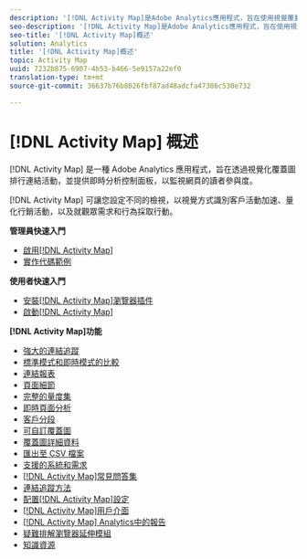```yaml
---
description: '[!DNL Activity Map]是Adobe Analytics應用程式，旨在使用視覺覆蓋來排名連結活動，並提供即時分析控制面板，以監控網頁的受眾參與度。'
seo-description: '[!DNL Activity Map]是Adobe Analytics應用程式，旨在使用視覺覆蓋來排名連結活動，並提供即時分析控制面板，以監控網頁的受眾參與度。'
seo-title: '[!DNL Activity Map]概述'
solution: Analytics
title: '[!DNL Activity Map]概述'
topic: Activity Map
uuid: 7232b875-6907-4b53-b466-5e9157a22ef0
translation-type: tm+mt
source-git-commit: 36637b76b8026fbf87ad48adcfa47386c530e732

---
```



# [!DNL Activity Map] 概述

[!DNL Activity Map] 是一種 Adobe Analytics 應用程式，旨在透過視覺化覆蓋圖排行連結活動，並提供即時分析控制面板，以監視網頁的讀者參與度。

[!DNL Activity Map] 可讓您設定不同的檢視，以視覺方式識別客戶活動加速、量化行銷活動，以及就觀眾需求和行為採取行動。

**管理員快速入門**

* [啟用[!DNL Activity Map]](activitymap-getting-started/activitymap-getting-started-admins/activitymap-enable.md)
* [實作代碼範例](activitymap-getting-started/activitymap-getting-started-admins/activitymap-sample-implementation-code.md)

**使用者快速入門**

* [安裝[!DNL Activity Map]瀏覽器插件](activitymap-getting-started/activitymap-getting-started-users/activitymap-install.md)
* [啟動[!DNL Activity Map]](activitymap-getting-started/activitymap-getting-started-users/activitymap-launch.md)

**[!DNL Activity Map]功能**

* [強大的連結追蹤](lnk-tracking-overview.md)
* [標準模式和即時模式的比較](activitymap-standard-live.md)
* [連結報表](activitymap-links-report.md)
* [頁面細節](activitymap-page-flow.md)
* [完整的量度集](activitymap-complete-metrics.md)
* [即時頁面分析](activitymap-realtime.md)
* [客戶分段](activitymap-multiple-segments.md)
* [可自訂覆蓋圖](activitymap-gainerslosers.md)
* [覆蓋圖詳細資料](activitymap-overlay-details.md)
* [匯出至 CSV 檔案](activitymap-csv.md)
* [支援的系統和需求](activitymap-sysreqs.md)
* [[!DNL Activity Map]常見問答集](activitymap-faq.md)
* [連結追蹤方法](activitymap-link-tracking/activitymap-link-tracking-methodology.md)
* [配置[!DNL Activity Map]設定](activitymap-overlay-settings.md)
* [[!DNL Activity Map]用戶介面](activitymap-user-interface.md)
* [[!DNL Activity Map] Analytics中的報告](activitymap-reporting-analytics.md)
* [疑難排解瀏覽器延伸模組](troubleshooting-browser-extensions.md)
* [知識資源](activitymap-info-resources.md)
